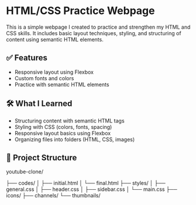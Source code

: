 # HTML/CSS Practice Webpage

This is a simple webpage I created to practice and strengthen my HTML and CSS skills. It includes basic layout techniques, styling, and structuring of content using semantic HTML elements.

## ✅ Features

- Responsive layout using Flexbox  
- Custom fonts and colors  
- Practice with semantic HTML elements  

## 🛠️ What I Learned

- Structuring content with semantic HTML tags
- Styling with CSS (colors, fonts, spacing)
- Responsive layout basics using Flexbox
- Organizing files into folders (HTML, CSS, images)

## 📁 Project Structure

youtube-clone/

├── codes/
│   ├── initial.html
│   └── final.html
├── styles/
│   ├── general.css
│   ├── header.css
│   ├── sidebar.css
│   └── main.css
├── icons/
├── channels/
└── thumbnails/
